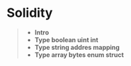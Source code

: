 # Solidity

> - **Intro**
> - **Type boolean uint int**
> - **Type string addres mapping**
> - **Type array bytes enum struct**
